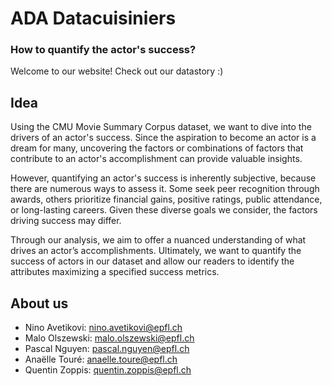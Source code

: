 # ADA Datacuisiniers
### How to quantify the actor's success?

Welcome to our website! Check out our datastory :)

## Idea 
Using the CMU Movie Summary Corpus dataset, we want to dive into the drivers of an actor's success. Since the aspiration to become an actor is a dream for many, uncovering the factors or combinations of factors that contribute to an actor's accomplishment can provide valuable insights.

However, quantifying an actor's success is inherently subjective, because there are numerous ways to assess it. Some seek peer recognition through awards, others prioritize financial gains, positive ratings, public attendance, or long-lasting careers. Given these diverse goals we consider, the factors driving success may differ.

Through our analysis, we aim to offer a nuanced understanding of what drives an actor’s accomplishments. Ultimately, we want to quantify the success of actors in our dataset and allow our readers to identify the attributes maximizing a specified success metrics.

## About us
- Nino Avetikovi: nino.avetikovi@epfl.ch
- Malo Olszewski: malo.olszewski@epfl.ch
- Pascal Nguyen: pascal.nguyen@epfl.ch
- Anaëlle Touré: anaelle.toure@epfl.ch
- Quentin Zoppis: quentin.zoppis@epfl.ch

